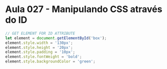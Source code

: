 # Aula 027 - Manipulando CSS através do ID

```jsx
// GET ELEMENT FOR ID ATTRIBUTE
let element = document.getElementById('box');
element.style.width = '130px';
element.style.height = '20px';
element.style.padding = '10px';
element.style.fontWeight = 'bold';
element.style.backgroundColor = 'green';
```